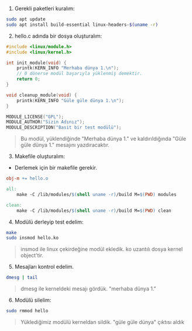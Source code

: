 1. Gerekli paketleri kuralım:

```bash
sudo apt update
sudo apt install build-essential linux-headers-$(uname -r)
```

2. hello.c adında bir dosya oluşturalım:

```C
#include <linux/module.h>
#include <linux/kernel.h>

int init_module(void) {
    printk(KERN_INFO "Merhaba dünya 1.\n");
    // 0 dönerse modül başarıyla yüklenmiş demektir.
    return 0;
}

void cleanup_module(void) {
    printk(KERN_INFO "Güle güle dünya 1.\n");
}

MODULE_LICENSE("GPL");
MODULE_AUTHOR("Sizin Adınız");
MODULE_DESCRIPTION("Basit bir test modülü");
```
> Bu modül, yüklendiğinde "Merhaba dünya 1." ve kaldırıldığında "Güle güle dünya 1." mesajını yazdıracaktır.

3. Makefile oluşturalım:
- Derlemek için bir makefile gerekir.

```makefile
obj-m += hello.o

all:
	make -C /lib/modules/$(shell uname -r)/build M=$(PWD) modules

clean:
	make -C /lib/modules/$(shell uname -r)/build M=$(PWD) clean
```
4. Modülü derleyip test edelim:
```bash
make
sudo insmod hello.ko
```
> insmod ile linux çekirdeğine modül ekledik. ko uzantılı dosya kernel object'tir.

5. Mesajları kontrol edelim.
```bash
dmesg | tail
```
> dmesg ile kerneldeki mesajı gördük. "merhaba dünya 1."

6. Modülü silelim:
```bash
sudo rmmod hello
```
> Yüklediğimiz modülü kerneldan sildik. "güle güle dünya" çıktısı aldık







